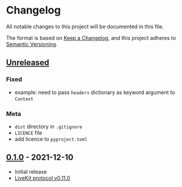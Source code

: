 # Changelog

All notable changes to this project will be documented in this file.

The format is based on [Keep a Changelog](https://keepachangelog.com/en/1.0.0/), and this project adheres
to [Semantic Versioning](https://semver.org/spec/v2.0.0.html).

## [Unreleased]

### Fixed

- example: need to pass `headers` dictionary as keyword argument to `Context`

### Meta

- `dist` directory in `.gitignore`
- `LICENCE` file
- add licence to `pyproject.toml`

## [0.1.0] - 2021-12-10

- Initial release
- [LiveKit protocol v0.11.0](https://github.com/livekit/protocol/releases/tag/v0.11.0)

[Unreleased]: https://github.com/tradablebits/livekit-server-sdk-python/compare/v0.1.0...HEAD

[0.2.0]: https://github.com/tradablebits/livekit-server-sdk-python/compare/v0.1.0...v0.2.0

[0.1.0]: https://github.com/tradablebits/livekit-server-sdk-python/releases/tag/v0.1.0
